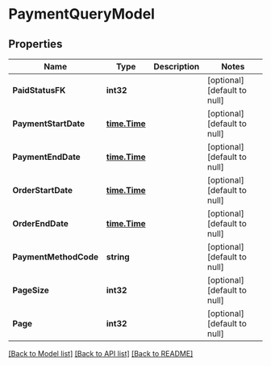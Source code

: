 # PaymentQueryModel

## Properties
Name | Type | Description | Notes
------------ | ------------- | ------------- | -------------
**PaidStatusFK** | **int32** |  | [optional] [default to null]
**PaymentStartDate** | [**time.Time**](time.Time.md) |  | [optional] [default to null]
**PaymentEndDate** | [**time.Time**](time.Time.md) |  | [optional] [default to null]
**OrderStartDate** | [**time.Time**](time.Time.md) |  | [optional] [default to null]
**OrderEndDate** | [**time.Time**](time.Time.md) |  | [optional] [default to null]
**PaymentMethodCode** | **string** |  | [optional] [default to null]
**PageSize** | **int32** |  | [optional] [default to null]
**Page** | **int32** |  | [optional] [default to null]

[[Back to Model list]](../README.md#documentation-for-models) [[Back to API list]](../README.md#documentation-for-api-endpoints) [[Back to README]](../README.md)


